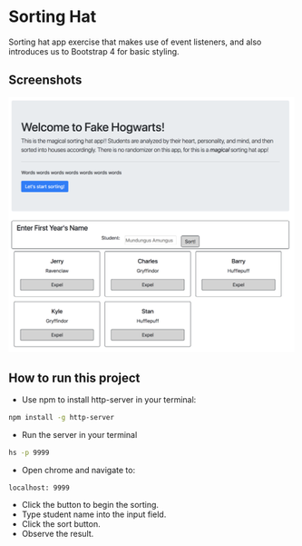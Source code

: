 # Sorting Hat

Sorting hat app exercise that makes use of event listeners, and also introduces us to Bootstrap 4 for basic styling.

## Screenshots
![main screen shot](./screenshots/sorting.png)

## How to run this project
* Use npm to install http-server in your terminal:
```sh
npm install -g http-server
```
* Run the server in your terminal
```sh
hs -p 9999
```
* Open chrome and navigate to:
```
localhost: 9999
```
* Click the button to begin the sorting.
* Type student name into the input field.
* Click the sort button.
* Observe the result.
